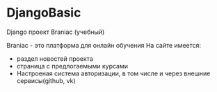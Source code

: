 # DjangoBasic
Django проект Braniac (учебный)

Braniac - это платформа для онлайн обучения
На сайте имеется: 
- раздел новостей проекта
- страница с предлогаемыми курсами
- Настроеная система авторизации, в том числе и через внешние сервисы(github, vk)
